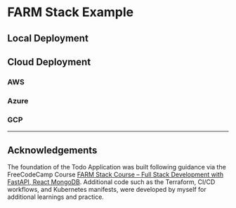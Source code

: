 # FARM Stack Example

## Local Deployment

## Cloud Deployment

### AWS

### Azure

### GCP

---

## Acknowledgements

The foundation of the Todo Application was built following guidance via the FreeCodeCamp Course [FARM Stack Course – Full Stack Development with FastAPI, React MongoDB](https://www.youtube.com/watch?v=PWG7NlUDVaA&list=WL&index=5&t=3216s).
Additional code such as the Terraform, CI/CD workflows, and Kubernetes manifests, were developed by myself for additional learnings and practice.
